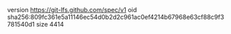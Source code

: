 version https://git-lfs.github.com/spec/v1
oid sha256:809fc361e5a11146ec54d0b2d2c961ac0ef4214b67968e63cf88c9f3781540d1
size 4414
